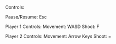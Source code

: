 Controls:

Pause/Resume: Esc

Player 1 Controls:
Movement: WASD
Shoot: F

Player 2 Controls:
Movement: Arrow Keys
Shoot: =